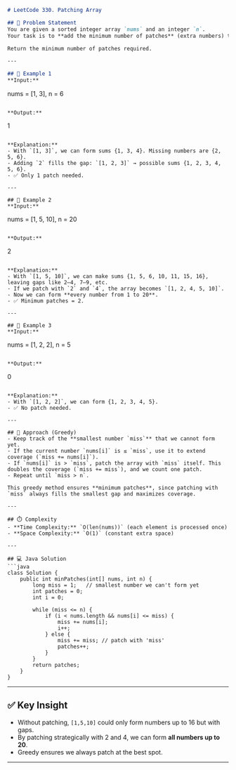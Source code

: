 
```markdown
# LeetCode 330. Patching Array

## 📌 Problem Statement
You are given a sorted integer array `nums` and an integer `n`.  
Your task is to **add the minimum number of patches** (extra numbers) to the array such that **every number in the range `[1, n]`** can be formed as the sum of some subset of elements in the array.

Return the minimum number of patches required.

---

## 🔹 Example 1
**Input:**  
```

nums = [1, 3], n = 6

```

**Output:**  
```

1

```

**Explanation:**  
- With `[1, 3]`, we can form sums {1, 3, 4}. Missing numbers are {2, 5, 6}.  
- Adding `2` fills the gap: `[1, 2, 3]` → possible sums {1, 2, 3, 4, 5, 6}.  
- ✅ Only 1 patch needed.

---

## 🔹 Example 2
**Input:**  
```

nums = [1, 5, 10], n = 20

```

**Output:**  
```

2

```

**Explanation:**  
- With `[1, 5, 10]`, we can make sums {1, 5, 6, 10, 11, 15, 16}, leaving gaps like 2–4, 7–9, etc.  
- If we patch with `2` and `4`, the array becomes `[1, 2, 4, 5, 10]`.  
- Now we can form **every number from 1 to 20**.  
- ✅ Minimum patches = 2.

---

## 🔹 Example 3
**Input:**  
```

nums = [1, 2, 2], n = 5

```

**Output:**  
```

0

````

**Explanation:**  
- With `[1, 2, 2]`, we can form {1, 2, 3, 4, 5}.  
- ✅ No patch needed.

---

## 🚀 Approach (Greedy)
- Keep track of the **smallest number `miss`** that we cannot form yet.
- If the current number `nums[i]` is ≤ `miss`, use it to extend coverage (`miss += nums[i]`).  
- If `nums[i]` is > `miss`, patch the array with `miss` itself. This doubles the coverage (`miss += miss`), and we count one patch.  
- Repeat until `miss > n`.  

This greedy method ensures **minimum patches**, since patching with `miss` always fills the smallest gap and maximizes coverage.

---

## ⏱️ Complexity
- **Time Complexity:** `O(len(nums))` (each element is processed once)  
- **Space Complexity:** `O(1)` (constant extra space)  

---

## 💻 Java Solution
```java
class Solution {
    public int minPatches(int[] nums, int n) {
        long miss = 1;   // smallest number we can't form yet
        int patches = 0;
        int i = 0;

        while (miss <= n) {
            if (i < nums.length && nums[i] <= miss) {
                miss += nums[i];
                i++;
            } else {
                miss += miss; // patch with 'miss'
                patches++;
            }
        }
        return patches;
    }
}
````

---

## ✅ Key Insight

* Without patching, `[1,5,10]` could only form numbers up to 16 but with gaps.
* By patching strategically with 2 and 4, we can form **all numbers up to 20**.
* Greedy ensures we always patch at the best spot.

---